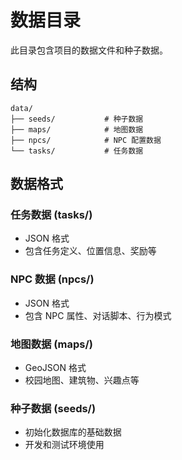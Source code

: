 # 数据目录

此目录包含项目的数据文件和种子数据。

## 结构

```
data/
├── seeds/           # 种子数据
├── maps/            # 地图数据
├── npcs/            # NPC 配置数据
└── tasks/           # 任务数据
```

## 数据格式

### 任务数据 (tasks/)
- JSON 格式
- 包含任务定义、位置信息、奖励等

### NPC 数据 (npcs/)
- JSON 格式
- 包含 NPC 属性、对话脚本、行为模式

### 地图数据 (maps/)
- GeoJSON 格式
- 校园地图、建筑物、兴趣点等

### 种子数据 (seeds/)
- 初始化数据库的基础数据
- 开发和测试环境使用